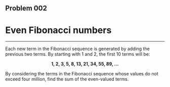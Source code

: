 <p align="center">
<h2> Problem 002</h2>
<h1>Even Fibonacci numbers</h1>
 </p>
<hr />
Each new term in the Fibonacci sequence is generated by adding the previous two terms. By starting with 1 and 2, the first 10 terms will be:
<p align="center">
<b>
1, 2, 3, 5, 8, 13, 21, 34, 55, 89, ...
</b>
</p>
By considering the terms in the Fibonacci sequence whose values do not exceed four million, find the sum of the even-valued terms.
